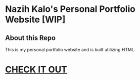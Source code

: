 # Nazih Kalo's Personal Portfolio Website [WIP]

## About this Repo
This is my personal portfolio website and is built utilizing HTML. 

# [CHECK IT OUT](https://nazihkalo.github.io)
